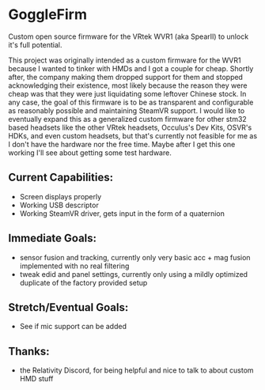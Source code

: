 # GoggleFirm
Custom open source firmware for the VRtek WVR1 (aka SpearII) to unlock it's full potential.

This project was originally intended as a custom firmware for the WVR1 because I wanted to tinker with HMDs and I got a couple for cheap. Shortly after, the company making them dropped support for them and stopped acknowledging their existence, most likely because the reason they were cheap was that they were just liquidating some leftover Chinese stock. In any case, the goal of this firmware is to be as transparent and configurable as reasonably possible and maintaining SteamVR support. I would like to eventually expand this as a generalized custom firmware for other stm32 based headsets like the other VRtek headsets, Occulus's Dev Kits, OSVR's HDKs, and even custom headsets, but that's currently not feasible for me as I don't have the hardware nor the free time. Maybe after I get this one working I'll see about getting some test hardware.

## Current Capabilities:
- Screen displays properly
- Working USB descriptor
- Working SteamVR driver, gets input in the form of a quaternion
## Immediate Goals:
- sensor fusion and tracking, currently only very basic acc + mag fusion implemented with no real filtering
- tweak edid and panel settings, currently only using a mildly optimized duplicate of the factory provided setup

## Stretch/Eventual Goals:
- See if mic support can be added

## Thanks:
- the Relativity Discord, for being helpful and nice to talk to about custom HMD stuff
